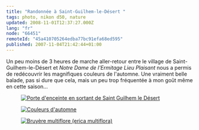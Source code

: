 ```yaml
---
title: "Randonnée à Saint-Guilhem-le-Désert "
tags: photo, nikon d50, nature
updated: 2008-11-01T12:37:27.000Z
lang: "fr"
node: "66451"
remoteId: "45a410705264edba77bc91efa68ed595"
published: 2007-11-04T21:42:44+01:00
---
```


Un peu moins de 3 heures de marche aller-retour entre le village de Saint-Guilhem-le-Désert et *Notre Dame de l'Ermitage Lieu Plaisant* nous a permis de redécouvrir les magnifiques couleurs de l'automne. Une vraiment belle balade, pas si dure que cela, mais un peu trop fréquentée à mon goût même en cette saison…




<figure class="object-center"><a href="/images/porte-d-enceinte-en-sortant-de-saint-guilhem-le-desert.jpg"><img loading="lazy" src="/images/660x/porte-d-enceinte-en-sortant-de-saint-guilhem-le-desert.jpg" alt="Porte d'enceinte en sortant de Saint Guilhem le Désert">
</a></figure>







<figure class="object-center"><a href="/images/couleurs-d-automne.jpg"><img loading="lazy" src="/images/660x/couleurs-d-automne.jpg" alt="Couleurs d'automne">
</a></figure>







<figure class="object-center"><a href="/images/bruyere-multiflore-erica-multiflora.jpg"><img loading="lazy" src="/images/660x/bruyere-multiflore-erica-multiflora.jpg" alt="Bruyère multiflore (erica multiflora)">
</a></figure>




